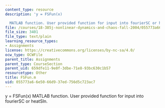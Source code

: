 ```yaml
---
content_type: resource
description: 'y = FSFun(x)

  MATLAB function. User provided function for input into fourierSC or heatSln.'
file: /courses/18-385j-nonlinear-dynamics-and-chaos-fall-2004/055773a66e5066d937ed756d5c723ac7_FSFun.m
file_size: 3401
file_type: text/plain
learning_resource_types:
- Assignments
license: https://creativecommons.org/licenses/by-nc-sa/4.0/
ocw_type: OCWFile
parent_title: Assignments
parent_type: CourseSection
parent_uid: 659dfe11-9e0f-3dbe-71e8-93bc630c1b57
resourcetype: Other
title: FSFun.m
uid: 055773a6-6e50-66d9-37ed-756d5c723ac7
---
```

y = FSFun(x)
MATLAB function. User provided function for input into fourierSC or heatSln.